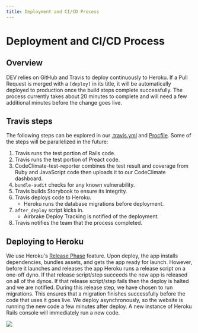 ```yaml
---
title: Deployment and CI/CD Process
---
```


# Deployment and CI/CD Process

## Overview

DEV relies on GitHub and Travis to deploy continuously to Heroku. If a Pull Request is merged with a `[deploy]` in its title, it will be automatically deployed to production once the build steps complete successfully. The process currently takes about 20 minutes to complete and will need a few additional minutes before the change goes live.

## Travis steps

The following steps can be explored in our [.travis.yml](https://github.com/thepracticaldev/dev.to/blob/master/.travis.yml) and [Procfile](https://github.com/thepracticaldev/dev.to/blob/master/Procfile). Some of the steps will be parallelized in the future:

1. Travis runs the test portion of Rails code.
1. Travis runs the test portion of Preact code.
1. CodeClimate-test-reporter combines the test result and coverage from Ruby and JavaScript code then uploads it to our CodeClimate dashboard.
1. `bundle-audit` checks for any known vulnerability.
1. Travis builds Storybook to ensure its integrity.
1. Travis deploys code to Heroku.
   - Heroku runs the database migrations before deployment.
1. `after_deploy` script kicks in.
   - Airbrake Deploy Tracking is notified of the deployment.
1. Travis notifies the team that the process completed.

## Deploying to Heroku

We use Heroku's [Release Phase](https://devcenter.heroku.com/articles/release-phase) feature. Upon deploy, the app installs dependencies, bundles assets, and gets the app ready for launch. However, before it launches and releases the app Heroku runs a release script on a one-off dyno. If that release script/step succeeds the new app is released on all of the dynos. If that release script/step fails then the deploy is halted and we are notified. During this release step, we have chosen to run migrations. This ensures that a migration finishes successfully before the code that uses it goes live. We deploy asynchronously, so the website is running the new code a few minutes after deploy. A new instance of Heroku Rails console will immediately run a new code.

![](https://devcenter0.assets.heroku.com/article-images/1494371187-release-phase-diagram-3.png)
